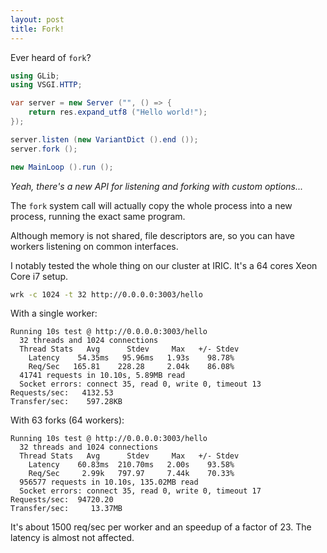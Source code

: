 ```yaml
---
layout: post
title: Fork!
---
```


Ever heard of `fork`?

```csharp
using GLib;
using VSGI.HTTP;

var server = new Server ("", () => {
    return res.expand_utf8 ("Hello world!");
});

server.listen (new VariantDict ().end ());
server.fork ();

new MainLoop ().run ();
```

*Yeah, there's a new API for listening and forking with custom options...*

The `fork` system call will actually copy the whole process into a new process,
running the exact same program.

Although memory is not shared, file descriptors are, so you can have workers
listening on common interfaces.

I notably tested the whole thing on our cluster at IRIC. It's a 64 cores Xeon
Core i7 setup.

```bash
wrk -c 1024 -t 32 http://0.0.0.0:3003/hello
```

With a single worker:

```
Running 10s test @ http://0.0.0.0:3003/hello
  32 threads and 1024 connections
  Thread Stats   Avg      Stdev     Max   +/- Stdev
    Latency    54.35ms   95.96ms   1.93s    98.78%
    Req/Sec   165.81    228.28     2.04k    86.08%
  41741 requests in 10.10s, 5.89MB read
  Socket errors: connect 35, read 0, write 0, timeout 13
Requests/sec:   4132.53
Transfer/sec:    597.28KB
```

With 63 forks (64 workers):

```
Running 10s test @ http://0.0.0.0:3003/hello
  32 threads and 1024 connections
  Thread Stats   Avg      Stdev     Max   +/- Stdev
    Latency    60.83ms  210.70ms   2.00s    93.58%
    Req/Sec     2.99k   797.97     7.44k    70.33%
  956577 requests in 10.10s, 135.02MB read
  Socket errors: connect 35, read 0, write 0, timeout 17
Requests/sec:  94720.20
Transfer/sec:     13.37MB
```

It's about 1500 req/sec per worker and an speedup of a factor of 23. The
latency is almost not affected.

